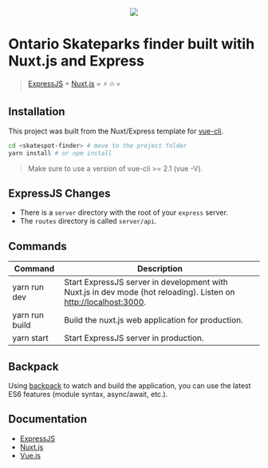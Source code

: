 <p align="center"><img src="https://cloud.githubusercontent.com/assets/904724/22470179/b84f58d8-e7ce-11e6-995b-0933711ca566.png"></p>


# Ontario Skateparks finder built witih Nuxt.js and Express

> [ExpressJS](http://expressjs.com/) + [Nuxt.js](https://nuxtjs.org) = :zap: :fire: :skull:

## Installation

This project was built from the Nuxt/Express template for [vue-cli](https://github.com/vuejs/vue-cli).

```bash
cd <skatespot-finder> # move to the project folder
yarn install # or npm install
```

> Make sure to use a version of vue-cli >= 2.1 (vue -V).

## ExpressJS Changes

- There is a  `server` directory with the root of your `express` server.
- The `routes` directory is called `server/api`.

## Commands

| Command | Description |
|---------|-------------|
| yarn run dev | Start ExpressJS server in development with Nuxt.js in dev mode (hot reloading). Listen on [http://localhost:3000](http://localhost:3000). |
| yarn run build | Build the nuxt.js web application for production. |
| yarn start | Start ExpressJS server in production. |

## Backpack

Using [backpack](https://github.com/palmerhq/backpack) to watch and build the application, you can use the latest ES6 features (module syntax, async/await, etc.).

## Documentation

- [ExpressJS](http://expressjs.com/en/guide/routing.html)
- [Nuxt.js](https://nuxtjs.org/guide/)
- [Vue.js](http://vuejs.org/guide/)